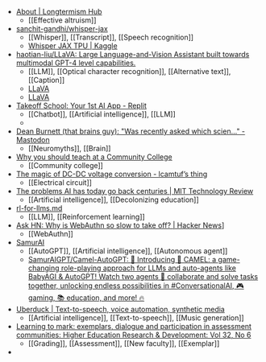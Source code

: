 - [About | Longtermism Hub](https://www.longtermism-hub.com/)
	- [[Effective altruism]]
- [sanchit-gandhi/whisper-jax](https://github.com/sanchit-gandhi/whisper-jax)
	- [[Whisper]], [[Transcript]], [[Speech recognition]]
	- [Whisper JAX TPU | Kaggle](https://www.kaggle.com/code/sgandhi99/whisper-jax-tpu)
- [haotian-liu/LLaVA: Large Language-and-Vision Assistant built towards multimodal GPT-4 level capabilities.](https://github.com/haotian-liu/LLaVA)
	- [[LLM]], [[Optical character recognition]], [[Alternative text]], [[Caption]]
	- [LLaVA](https://llava.hliu.cc/)
	- [LLaVA](https://llava-vl.github.io/)
- [Takeoff School: Your 1st AI App - Replit](https://replit.com/@MckayWrigley/Takeoff-School-Your-1st-AI-App?v=1)
	- [[Chatbot]], [[Artificial intelligence]], [[LLM]]
	-
- [Dean Burnett (that brains guy): "Was recently asked which scien…" - Mastodon](https://mastodon.social/@Garwboy@ohai.social/110226554143327289)
	- [[Neuromyths]], [[Brain]]
- [Why you should teach at a Community College](https://timozander.de/blog/why-you-should-teach/)
	- [[Community college]]
- [The magic of DC-DC voltage conversion - lcamtuf’s thing](https://lcamtuf.substack.com/p/the-magic-of-dc-dc-voltage-conversion)
	- [[Electrical circuit]]
- [The problems AI has today go back centuries | MIT Technology Review](https://www.technologyreview.com/2020/07/31/1005824/decolonial-ai-for-everyone/)
	- [[Artificial intelligence]], [[Decolonizing education]]
- [rl-for-llms.md](https://gist.github.com/yoavg/6bff0fecd65950898eba1bb321cfbd81)
	- [[LLM]], [[Reinforcement learning]]
- [Ask HN: Why is WebAuthn so slow to take off? | Hacker News](https://news.ycombinator.com/item?id=35675567)]
	- [[WebAuthn]]
- [SamurAI](https://camelagi.thesamur.ai/)
	- [[AutoGPT]], [[Artificial intelligence]], [[Autonomous agent]]
	- [SamurAIGPT/Camel-AutoGPT: 🚀 Introducing 🐪 CAMEL: a game-changing role-playing approach for LLMs and auto-agents like BabyAGI & AutoGPT! Watch two agents 🤝 collaborate and solve tasks together, unlocking endless possibilities in #ConversationalAI, 🎮 gaming, 📚 education, and more! 🔥](https://github.com/SamurAIGPT/Camel-AutoGPT/)
- [Uberduck | Text-to-speech, voice automation, synthetic media](https://uberduck.ai/)
	- [[Artificial intelligence]], [[Text-to-speech]], [[Music generation]]
- [Learning to mark: exemplars, dialogue and participation in assessment communities: Higher Education Research & Development: Vol 32, No 6](https://www.tandfonline.com/doi/abs/10.1080/07294360.2013.806438#.UgrOsmSFCWl)
	- [[Grading]], [[Assessment]], [[New faculty]], [[Exemplar]]
-